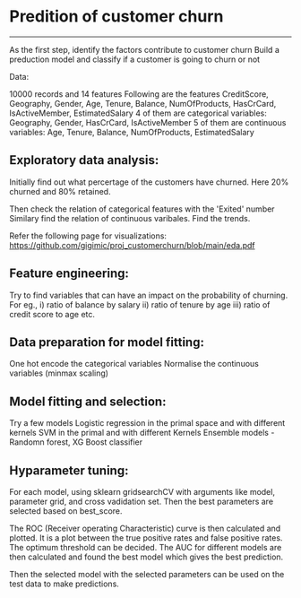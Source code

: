 # Predition of customer churn
---------------------------

As the first step, identify the factors contribute to customer churn
Build a preduction model and classify if a customer is going to churn or not


Data:

10000 records and 14 features
Following are the features
CreditScore, Geography, Gender, Age, Tenure, Balance, NumOfProducts, HasCrCard, IsActiveMember, EstimatedSalary
4 of them are categorical variables: Geography, Gender, HasCrCard, IsActiveMember
5 of them are continuous variables: Age, Tenure, Balance, NumOfProducts, EstimatedSalary


## Exploratory data analysis:

Initially find out what percertage of the customers have churned.
Here 20% churned and 80% retained.

Then check the relation of categorical features with the 'Exited' number
Similary find the relation of continuous varibales.
Find the trends.

Refer the following page for visualizations:
https://github.com/gigimic/proj_customerchurn/blob/main/eda.pdf


## Feature engineering:

Try to find variables that can have an impact on the probability of churning.
For eg., i) ratio of balance by salary
ii) ratio of tenure by age
iii) ratio of credit score to age etc.


## Data preparation for model fitting:

One hot encode the categorical variables
Normalise the continuous variables (minmax scaling)

## Model fitting and selection:

Try a few models
Logistic regression in the primal space and with different kernels
SVM in the primal and with different Kernels
Ensemble models - Randomn forest, XG Boost classifier

## Hyparameter tuning:

For each model, using sklearn gridsearchCV with arguments like model, parameter grid, and cross vadidation set. Then the best parameters are selected based on best_score.

The ROC (Receiver operating Characteristic) curve is then calculated and plotted. 
It is a plot between the true positive rates and false positive rates.
The optimum threshold can be decided.
The AUC for different models are then calculated and found the best model which gives the best prediction.

Then the selected model with the selected parameters can be used on the test data to make predictions.
